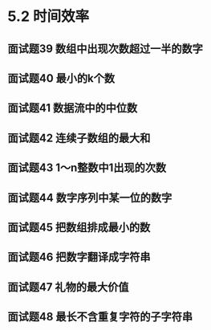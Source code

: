 # 5.2 时间效率

## <span id="question_39">面试题39 数组中出现次数超过一半的数字</span>

## <span id="question_40">面试题40 最小的k个数</span>

## <span id="question_41">面试题41 数据流中的中位数</span>

## <span id="question_42">面试题42 连续子数组的最大和</span>

## <span id="question_43">面试题43 1～n整数中1出现的次数</span>

## <span id="question_44">面试题44 数字序列中某一位的数字</span>

## <span id="question_45">面试题45 把数组排成最小的数</span>

## <span id="question_46">面试题46 把数字翻译成字符串</span>

## <span id="question_47">面试题47 礼物的最大价值</span>

## <span id="question_48">面试题48 最长不含重复字符的子字符串</span>
